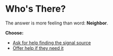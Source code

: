 # Who's There?

The answer is more feeling than word: **Neighbor**.

**Choose:**
- [Ask for help finding the signal source](choice-b1-follow.md)
- [Offer help if they need it](choice-b2-offer.md)